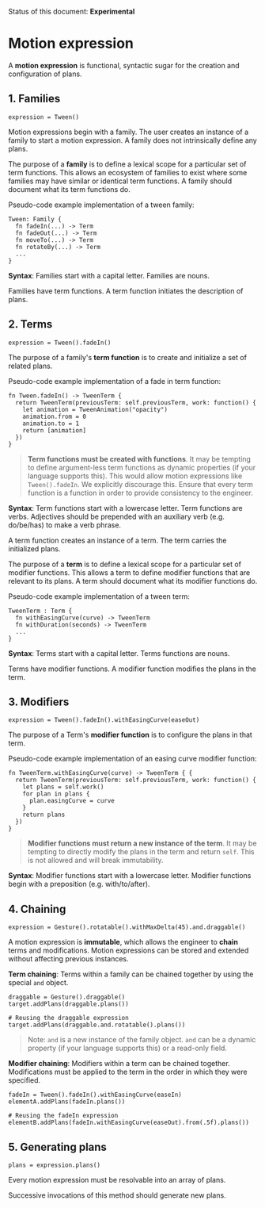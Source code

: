Status of this document: **Experimental**

# Motion expression

A **motion expression** is functional, syntactic sugar for the creation and configuration of plans.

## 1. Families

    expression = Tween()

Motion expressions begin with a family. The user creates an instance of a family to start a motion expression. A family does not intrinsically define any plans.

The purpose of a **family** is to define a lexical scope for a particular set of term functions. This allows an ecosystem of families to exist where some families may have similar or identical term functions. A family should document what its term functions do.

Pseudo-code example implementation of a tween family:

    Tween: Family {
      fn fadeIn(...) -> Term
      fn fadeOut(...) -> Term
      fn moveTo(...) -> Term
      fn rotateBy(...) -> Term
      ...
    }

**Syntax**: Families start with a capital letter. Families are nouns.

Families have term functions. A term function initiates the description of plans.

## 2. Terms

    expression = Tween().fadeIn()
    
The purpose of a family's **term function** is to create and initialize a set of related plans.

Pseudo-code example implementation of a fade in term function:

    fn Tween.fadeIn() -> TweenTerm {
      return TweenTerm(previousTerm: self.previousTerm, work: function() {
        let animation = TweenAnimation("opacity")
        animation.from = 0
        animation.to = 1
        return [animation]
      })
    }
    
> **Term functions must be created with functions**. It may be tempting to define argument-less term functions as dynamic properties (if your language supports this). This would allow motion expressions like `Tween().fadeIn`. We explicitly discourage this. Ensure that every term function is a function in order to provide consistency to the engineer.

**Syntax**: Term functions start with a lowercase letter. Term functions are verbs. Adjectives should be prepended with an auxiliary verb (e.g. do/be/has) to make a verb phrase.

A term function creates an instance of a term. The term carries the initialized plans.

The purpose of a **term** is to define a lexical scope for a particular set of modifier functions. This allows a term to define modifier functions that are relevant to its plans. A term should document what its modifier functions do.

Pseudo-code example implementation of a tween term:

    TweenTerm : Term {
      fn withEasingCurve(curve) -> TweenTerm
      fn withDuration(seconds) -> TweenTerm
      ...
    }
    
**Syntax**: Terms start with a capital letter. Terms functions are nouns.
    
Terms have modifier functions. A modifier function modifies the plans in the term.

## 3. Modifiers

    expression = Tween().fadeIn().withEasingCurve(easeOut)

The purpose of a Term's **modifier function** is to configure the plans in that term.

Pseudo-code example implementation of an easing curve modifier function:

    fn TweenTerm.withEasingCurve(curve) -> TweenTerm { {
      return TweenTerm(previousTerm: self.previousTerm, work: function() {
        let plans = self.work()
        for plan in plans {
          plan.easingCurve = curve
        }
        return plans
      })
    }
    
> **Modifier functions must return a new instance of the term**. It may be tempting to directly modify the plans in the term and return `self`. This is not allowed and will break immutability.

**Syntax**: Modifier functions start with a lowercase letter. Modifier functions begin with a preposition (e.g. with/to/after).

## 4. Chaining

    expression = Gesture().rotatable().withMaxDelta(45).and.draggable()

A motion expression is **immutable**, which allows the engineer to **chain** terms and modifications. Motion expressions can be stored and extended without affecting previous instances.

**Term chaining**: Terms within a family can be chained together by using the special `and` object.

    draggable = Gesture().draggable()
    target.addPlans(draggable.plans())
    
    # Reusing the draggable expression
    target.addPlans(draggable.and.rotatable().plans())

> Note: `and` is a new instance of the family object. `and` can be a dynamic property (if your language supports this) or a read-only field.

**Modifier chaining**: Modifiers within a term can be chained together. Modifications must be applied to the term in the order in which they were specified.

    fadeIn = Tween().fadeIn().withEasingCurve(easeIn)
    elementA.addPlans(fadeIn.plans())

    # Reusing the fadeIn expression
    elementB.addPlans(fadeIn.withEasingCurve(easeOut).from(.5f).plans())

## 5. Generating plans

    plans = expression.plans()

Every motion expression must be resolvable into an array of plans.

Successive invocations of this method should generate new plans.

<!--

LGTM:
- featherless
- markwei

-->
